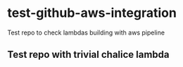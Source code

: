 # test-github-aws-integration
Test repo to check lambdas building with aws pipeline



## Test repo with trivial chalice lambda
